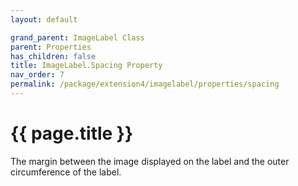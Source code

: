 ```yaml
---
layout: default

grand_parent: ImageLabel Class
parent: Properties
has_children: false
title: ImageLabel.Spacing Property
nav_order: 7
permalink: /package/extension4/imagelabel/properties/spacing
---
```

# {{ page.title }}

The margin between the image displayed on the label and the outer circumference of the label.